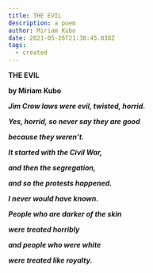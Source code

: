 ```yaml
---
title: THE EVIL
description: a poem
author: Miriam Kubo
date: 2021-05-26T21:38:45.838Z
tags:
  - created
---
```

**THE EVIL**

**by Miriam Kubo** 

***Jim Crow laws were evil, twisted, horrid.***

***Yes, horrid, so never say they are good***

***because they weren’t.***  

***It started with the Civil War,***

***and then the segregation,***

***and so the protests happened.*** 

***I never would have known.*** 

***People who are darker of the skin***

***were treated horribly*** 

***and people who were white***

***were treated like royalty.***